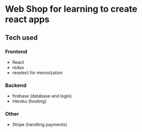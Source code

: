 # Web Shop for learning to create react apps

## Tech used

### Frontend

-   React
-   redux
-   reselect for memoization

### Backend

-   firebase (database and login)
-   Heroku (hosting)

### Other

-   Stripe (handling payments)
